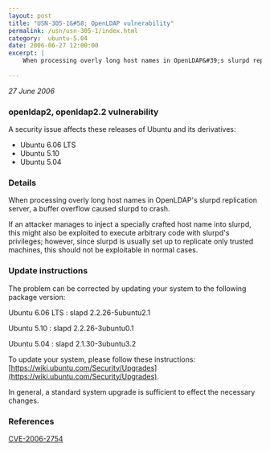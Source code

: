 ```yaml
---
layout: post
title: "USN-305-1&#58; OpenLDAP vulnerability"
permalink: /usn/usn-305-1/index.html
category:  ubuntu-5.04
date: 2006-06-27 12:00:00
excerpt: |
    When processing overly long host names in OpenLDAP&#39;s slurpd replication server, a buffer overflow caused slurpd to crash.
    
--- 
```

 
 

*27 June 2006*

### openldap2, openldap2.2 vulnerability

A security issue affects these releases of Ubuntu and its derivatives:

* Ubuntu 6.06 LTS
* Ubuntu 5.10
* Ubuntu 5.04

### Details

When processing overly long host names in OpenLDAP&#39;s slurpd replication server, a buffer overflow caused slurpd to crash.

If an attacker manages to inject a specially crafted host name into slurpd, this might also be exploited to execute arbitrary code with slurpd&#39;s privileges; however, since slurpd is usually set up to replicate only trusted machines, this should not be exploitable in normal cases.

### Update instructions

The problem can be corrected by updating your system to the following package version:

Ubuntu 6.06 LTS
 : slapd <span>2.2.26-5ubuntu2.1</span>

Ubuntu 5.10
 : slapd <span>2.2.26-3ubuntu0.1</span>

Ubuntu 5.04
 : slapd <span>2.1.30-3ubuntu3.2</span>

To update your system, please follow these instructions: [https://wiki.ubuntu.com/Security/Upgrades](https://wiki.ubuntu.com/Security/Upgrades).

In general, a standard system upgrade is sufficient to effect the necessary changes.

### References

 
 [CVE-2006-2754](http://people.ubuntu.com/~ubuntu-security/cve/CVE-2006-2754)
 

